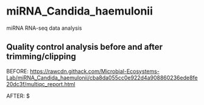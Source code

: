 # miRNA_Candida_haemulonii

miRNA RNA-seq data analysis

## Quality control analysis before and after trimming/clipping

BEFORE:
https://rawcdn.githack.com/Microbial-Ecosystems-Lab/miRNA_Candida_haemulonii/cba8da055cc0e922d4a908860236ede8fe20dc3f/multiqc_report.html

AFTER:
$
